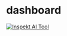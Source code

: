 # dashboard

[![Inspekt AI Tool](https://static.streamlit.io/badges/streamlit_badge_black_white.svg)](https://freebuildinginspection.onrender.com/)


